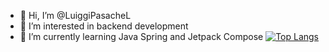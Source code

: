 - 👋 Hi, I’m @LuiggiPasacheL
- 👀 I’m interested in backend development
- 🌱 I’m currently learning Java Spring and Jetpack Compose
[![Top Langs](https://github-readme-stats-git-masterrstaa-rickstaa.vercel.app/api/top-langs/?username=LuiggiPasacheL)](https://github.com/anuraghazra/github-readme-stats)
<!---
LuiggiPasacheL/LuiggiPasacheL is a ✨ special ✨ repository because its `README.md` (this file) appears on your GitHub profile.
You can click the Preview link to take a look at your changes.
--->

